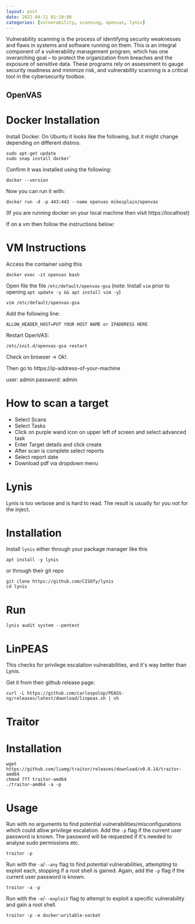 ```yaml
---
layout: post
date: 2022-04-11 01:10:00
categories: [vulnerability, scanning, openvas, lynis]
---
```


Vulnerability scanning is the process of identifying security weaknesses and flaws in systems and software running on them. This is an integral component of a vulnerability management program, which has one overarching goal – to protect the organization from breaches and the exposure of sensitive data. These programs rely on assessment to gauge security readiness and minimize risk, and vulnerability scanning is a critical tool in the cybersecurity toolbox.

## OpenVAS ##
# Docker Installation # 
Install Docker. On Ubuntu it looks like the following, but it might change depending on different distros.
```shell
sudo apt-get update
sudo snap install docker`
```

Confirm it was installed using the following:
```shell
docker --version
```

Now you can run it with:

``` shell
docker run -d -p 443:443 --name openvas mikesplain/openvas
```

(If you are running docker on your local machine then visit https://localhost)

If on a vm then follow the instructions below:

# VM Instructions #
Access the container using this
``` shell
docker exec -it openvas bash
```

Open file the file `/etc/default/openvas-gsa` (note: Install `vim`
prior to opening `apt update -y && apt install vim -y`)

``` shell
vim /etc/default/openvas-gsa
```

Add the following line:

```
ALLOW_HEADER_HOST=PUT YOUR HOST NAME or IPADDRESS HERE
```

Restart OpenVAS:

``` shell
/etc/init.d/openvas-gsa restart
```
Check on browser -> Ok!.

Then go to https://ip-address-of-your-machine

user: admin 
password: admin

# How to scan a target #

- Select Scans
- Select Tasks
- Click on purple wand icon on upper left of screen and select advanced task
- Enter Target details and click create
- After scan is complete select reports
- Select report date 
- Download pdf via dropdown menu

# Lynis #
Lynis is too verbose and is hard to read. The result is usually for
*you* not for the inject.

# Installation #
Install `lynis` either through your package manager like this

``` shell
apt install -y lynis
```

or through their git repo

``` shell
git clone https://github.com/CISOfy/lynis
cd lynis
```

# Run #

``` shell
lynis audit system --pentest
```

# LinPEAS #

This checks for privilege escalation vulnerabilities, and it's way better
than Lynis.

Get it from their github release page:
``` shell
curl -L https://github.com/carlospolop/PEASS-ng/releases/latest/download/linpeas.sh | sh
```

# Traitor #

# Installation #

```shell
wget https://github.com/liamg/traitor/releases/download/v0.0.14/traitor-amd64
chmod 777 traitor-amd64
./traitor-amd64 -a -p
```

# Usage #

Run with no arguments to find potential vulnerabilities/misconfigurations which could allow privilege escalation. Add the `-p` flag if the current user password is known. The password will be requested if it's needed to analyse sudo permissions etc.

```shell
traitor -p
```
Run with the `-a`/`--any` flag to find potential vulnerabilities, attempting to exploit each, stopping if a root shell is gained. Again, add the `-p` flag if the current user password is known.

```shell
traitor -a -p
```
Run with the `-e`/`--exploit` flag to attempt to exploit a specific vulnerability and gain a root shell.

```shell
traitor -p -e docker:writable-socket
```
